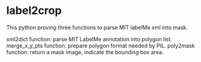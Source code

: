 # label2crop

This python proving three functions to parse MIT labelMe xml into mask.

xml2dict function: parse MIT LabelMe annotation into polygon list.
merge_x_y_pts function: prepare polygon format needed by PIL.
poly2mask function: return a mask image, indicate the bounding box area.
